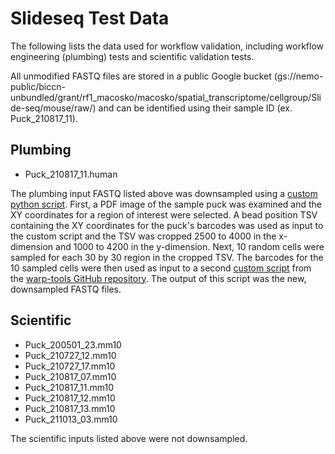 # Slideseq Test Data

The following lists the data used for workflow validation, including workflow engineering (plumbing) tests and scientific validation tests.

All unmodified FASTQ files are stored in a public Google bucket (gs://nemo-public/biccn-unbundled/grant/rf1_macosko/macosko/spatial_transcriptome/cellgroup/Slide-seq/mouse/raw/) and can be identified using their sample ID (ex. Puck_210817_11).

## Plumbing

* Puck_210817_11.human

The plumbing input FASTQ listed above was downsampled using a [custom python script](Plumbing/slideseq_downsample.py). First, a PDF image of the sample puck was examined and the XY coordinates for a region of interest were selected. A bead position TSV containing the XY coordinates for the puck's barcodes was used as input to the custom script and the TSV was cropped 2500 to 4000 in the x-dimension and 1000 to 4200 in the y-dimension. Next, 10 random cells were sampled for each 30 by 30 region in the cropped TSV. The barcodes for the 10 sampled cells were then used  as input to a second [custom script](https://github.com/broadinstitute/warp-tools/blob/master/fastqpreprocessing/src/samplefastq.cpp) from the [warp-tools GitHub repository](https://github.com/broadinstitute/warp-tools/tree/master). The output of this script was the new, downsampled FASTQ files.

## Scientific

* Puck_200501_23.mm10
* Puck_210727_12.mm10
* Puck_210727_17.mm10
* Puck_210817_07.mm10
* Puck_210817_11.mm10
* Puck_210817_12.mm10
* Puck_210817_13.mm10
* Puck_211013_03.mm10

The scientific inputs listed above were not downsampled.